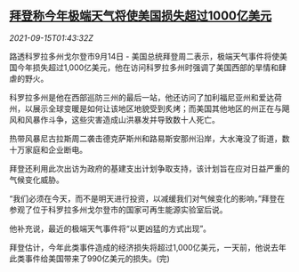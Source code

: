 <!--1631671262000-->
[拜登称今年极端天气将使美国损失超过1000亿美元](https://cn.reuters.com/article/us-biden-extreme-weather-loss-0915-idCNKBS2GB05D)
------

<div><i>2021-09-15T01:43:32Z</i></div><p>路透科罗拉多州戈尔登市9月14日 - 美国总统拜登周二表示，极端天气事件将使美国今年损失超过1,000亿美元，他在访问科罗拉多州时强调了美国西部的旱情和肆虐的野火。</p><p>科罗拉多州是他在西部巡防三州的最后一站，他还访问了加利福尼亚州和爱达荷州，以展示全球变暖是如何让该地区地貌受到炙烤；而美国其他地区的州正在与飓风和风暴作斗争，这些灾害造成山洪暴发并导致数十人死亡。</p><p>热带风暴尼古拉斯周二袭击德克萨斯州和路易斯安那州沿岸，大水淹没了街道，数十万家庭和企业断电。</p><p>拜登还利用此次出访为政府的基建支出计划争取支持，该计划旨在应对日益严重的气候变化威胁。</p><p>“我们必须在今天，而不是明天进行投资，以减缓我们对气候变化的影响，”拜登在参观了位于科罗拉多州戈尔登市的国家可再生能源实验室后说。</p><p>他补充说，最近的极端天气事件将“以更凶猛的方式出现”。</p><p>拜登估计，今年此类事件造成的经济损失将超过1,000亿美元，一天前，他说去年此类事件给美国带来了990亿美元的损失。(完)</p>
